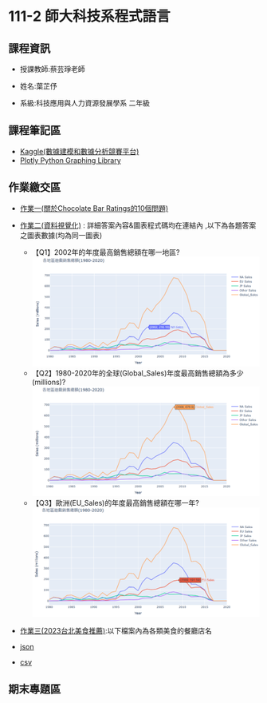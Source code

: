 # 111-2 師大科技系程式語言

## 課程資訊

- 授課教師:蔡芸琤老師

- 姓名:葉芷伃

- 系級:科技應用與人力資源發展學系 二年級

## 課程筆記區

- [Kaggle(數據建模和數據分析競賽平台)](https://www.kaggle.com/)
- [Plotly Python Graphing Library](https://plotly.com/python/)

## 作業繳交區

- [作業一(關於Chocolate Bar Ratings的10個問題)](https://github.com/Una-Yeh/PL/blob/main/hw1/hw1.ipynb)
- [作業二(資料視覺化)](https://github.com/Una-Yeh/PL/blob/main/hw2/hw2.ipynb) : 詳細答案內容&圖表程式碼均在連結內 ,以下為各題答案之圖表數據(均為同一圖表)

  - 【Q1】2002年的年度最高銷售總額在哪一地區?
![1](https://github.com/Una-Yeh/PL/blob/main/hw2/1.PNG)
  - 【Q2】1980-2020年的全球(Global_Sales)年度最高銷售總額為多少(millions)?
![2](https://github.com/Una-Yeh/PL/blob/main/hw2/2.PNG)
  - 【Q3】歐洲(EU_Sales)的年度最高銷售總額在哪一年?
![3](https://github.com/Una-Yeh/PL/blob/main/hw2/3.PNG)

- [作業三(2023台北美食推薦)](https://github.com/Una-Yeh/PL/blob/main/hw3/hw3.ipynb):以下檔案內為各類美食的餐廳店名

 - [json](https://github.com/Una-Yeh/PL/blob/main/hw3/strong_list.json)
 - [csv](https://github.com/Una-Yeh/PL/blob/main/hw3/strong_list.csv)

## 期末專題區